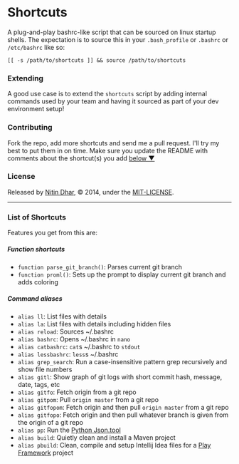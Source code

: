 Shortcuts
=========

A plug-and-play bashrc-like script that can be sourced on linux startup shells. The expectation is to source this in your `.bash_profile` or `.bashrc` or `/etc/bashrc` like so:

    [[ -s /path/to/shortcuts ]] && source /path/to/shortcuts

### Extending

A good use case is to extend the `shortcuts` script by adding internal commands used by your team and having it sourced as part of your dev environment setup!

### Contributing

Fork the repo, add more shortcuts and send me a pull request. I'll try my best to put them in on time. Make sure you update the README with comments about the shortcut(s) you add [below ▼](https://github.com/nitindhar7/shortcuts#list-of-shortcuts)

### License

Released by [Nitin Dhar](http://nitindhar.com/), © 2014, under the [MIT-LICENSE](https://raw.github.com/nitindhar7/shortcuts/master/MIT-LICENSE).

* * *

### List of Shortcuts

Features you get from this are:

##### Function shortcuts

- `function parse_git_branch()`: Parses current git branch
- `function proml()`: Sets up the prompt to display current git branch and adds coloring

##### Command aliases

- `alias ll`: List files with details
- `alias la`: List files with details including hidden files
- `alias reload`: Sources ~/.bashrc
- `alias bashrc`: Opens ~/.bashrc in `nano`
- `alias catbashrc`: `cat`s ~/.bashrc to `stdout`
- `alias lessbashrc`: `less`s ~/.bashrc
- `alias grep_search`: Run a case-insensitive pattern grep recursively and show file numbers
- `alias gitl`: Show graph of git logs with short commit hash, message, date, tags, etc
- `alias gitfo`: Fetch origin from a git repo
- `alias gitpom`: Pull `origin master` from a git repo
- `alias gitfopom`: Fetch origin and then pull `origin master` from a git repo
- `alias gitfopo`: Fetch origin and then pull whatever branch is given from the origin of a git repo
- `alias pp`: Run the [Python Json.tool](http://docs.python.org/2/library/json.html)
- `alias build`: Quietly clean and install a Maven project
- `alias pbuild`: Clean, compile and setup Intellij Idea files for a [Play Framework](http://www.playframework.com/) project